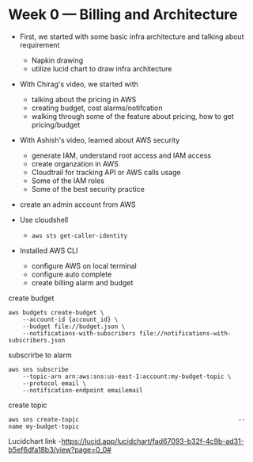# Week 0 — Billing and Architecture

- First, we started with some basic infra architecture and talking about requirement

  - Napkin drawing
  - utilize lucid chart to draw infra architecture

- With Chirag's video, we started with
  - talking about the pricing in AWS
  - creating budget, cost alarms/notifcation
  - walking through some of the feature about pricing, how to get pricing/budget
- With Ashish's video, learned about AWS security

  - generate IAM, understand root access and IAM access
  - create organzation in AWS
  - Cloudtrail for tracking API or AWS calls usage
  - Some of the IAM roles
  - Some of the best security practice

- create an admin account from AWS
- Use cloudshell

  - `aws sts get-caller-identity`

- Installed AWS CLI
  - configure AWS on local terminal
  - configure auto complete
  - create billing alarm and budget

create budget

```
aws budgets create-budget \
    --account-id {account_id} \
    --budget file://budget.json \
    --notifications-with-subscribers file://notifications-with-subscribers.json
```

subscrirbe to alarm

```
aws sns subscribe
    --topic-arn arn:aws:sns:us-east-1:account:my-budget-topic \
    --protocol email \
    --notification-endpoint emailemail
```

create topic

```
aws sns create-topic                                             --name my-budget-topic
```

Lucidchart link -https://lucid.app/lucidchart/fad67093-b32f-4c9b-ad31-b5ef6dfa18b3/view?page=0_0#
